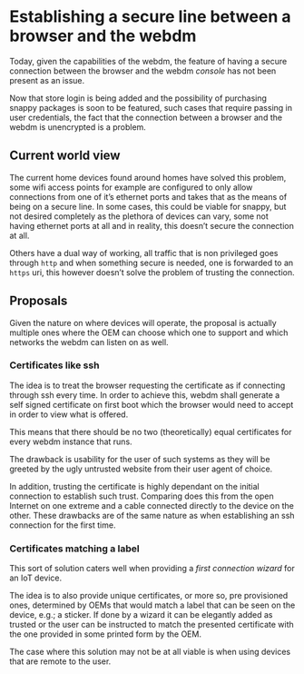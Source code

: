 # Establishing a secure line between a browser and the webdm

Today, given the capabilities of the webdm, the feature of having a secure
connection between the browser and the webdm *console* has not been present as
an issue.

Now that store login is being added and the possibility of purchasing snappy
packages is soon to be featured, such cases that require passing in user
credentials, the fact that the connection between a browser and the webdm is
unencrypted is a problem.


## Current world view

The current home devices found around homes have solved this problem, some wifi
access points for example are configured to only allow connections from one of
it’s ethernet ports and takes that as the means of being on a secure line. In
some cases, this could be viable for snappy, but not desired completely as the
plethora of devices can vary, some not having ethernet ports at all and in
reality, this doesn’t secure the connection at all.

Others have a dual way of working, all traffic that is non privileged goes
through `http` and when something secure is needed, one is forwarded to an
`https` uri, this however doesn’t solve the problem of trusting the connection.


## Proposals

Given the nature on where devices will operate, the proposal is actually
multiple ones where the OEM can choose which one to support and which networks
the webdm can listen on as well.

### Certificates like ssh

The idea is to treat the browser requesting the certificate as if connecting
through ssh every time. In order to achieve this, webdm shall generate a self
signed certificate on first boot which the browser would need to accept in
order to view what is offered.

This means that there should be no two (theoretically) equal certificates for
every webdm instance that runs.

The drawback is usability for the user of such systems as they will be greeted by
the ugly untrusted website from their user agent of choice.

In addition, trusting the certificate is highly dependant on the initial
connection to establish such trust. Comparing does this from the open Internet
on one extreme and a cable connected directly to the device on the other. These
drawbacks are of the same nature as when establishing an ssh connection for the
first time.

### Certificates matching a label

This sort of solution caters well when providing a *first connection wizard*
for an IoT device.

The idea is to also provide unique certificates, or more so, pre provisioned
ones, determined by OEMs that would match a label that can be seen on the
device, e.g.; a sticker. If done by a wizard it can be elegantly added as
trusted or the user can be instructed to match the presented certificate with
the one provided in some printed form by the OEM.

The case where this solution may not be at all viable is when using devices that
are remote to the user.
